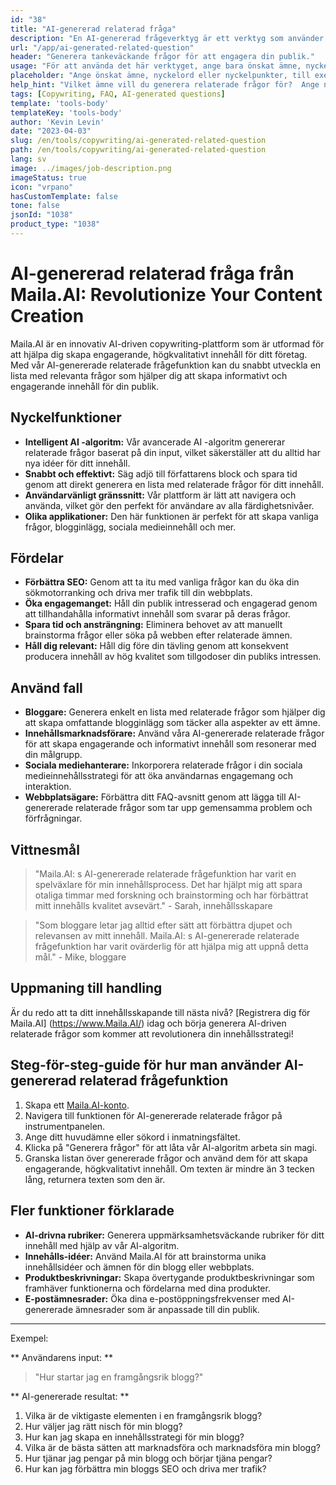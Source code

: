 ```yaml
---
id: "38"
title: "AI-genererad relaterad fråga"
description: "En AI-genererad frågeverktyg är ett verktyg som använder artificiell intelligens för att automatiskt skapa relevanta och engagerande frågor baserade på ett givet ämne eller sökord. Detta verktyg är perfekt för att generera FAQ-sektioner, diskussionsforum, sociala medier-innehåll och mer, vilket säkerställer att du tar upp de viktigaste frågorna från din målgrupp. Om den givna textens längd är mindre än 3 tecken, returnera texten som den är."
url: "/app/ai-generated-related-question"
header: "Generera tankeväckande frågor för att engagera din publik."
usage: "För att använda det här verktyget, ange bara önskat ämne, nyckelord eller nyckelpunkter.  Vår AI kommer sedan att generera en uppsättning välgjorda, relevanta och engagerande frågor baserade på dina inlägg."
placeholder: "Ange önskat ämne, nyckelord eller nyckelpunkter, till exempel: \ n \ ntopic: Social Media Marketing \ NKEYWORDS: Facebook, Instagram, Twitter, LinkedIn \ N \ n"
help_hint: "Vilket ämne vill du generera relaterade frågor för?  Ange några nyckelord relaterade till ämnet så skapar vi en lista över engagerande frågor baserat på din input.  Det rekommenderas att tillhandahålla ett specifikt fokus eller aspekt du vill att frågorna ska ta itu med."
tags: [Copywriting, FAQ, AI-generated questions]
template: 'tools-body'
templateKey: 'tools-body'
author: 'Kevin Levin'
date: "2023-04-03"
slug: /en/tools/copywriting/ai-generated-related-question
path: /en/tools/copywriting/ai-generated-related-question
lang: sv
image: ../images/job-description.png
imageStatus: true
icon: "vrpano"
hasCustomTemplate: false
tone: false
jsonId: "1038"
product_type: "1038"
---
```

# AI-genererad relaterad fråga från Maila.AI: Revolutionize Your Content Creation

Maila.AI är en innovativ AI-driven copywriting-plattform som är utformad för att hjälpa dig skapa engagerande, högkvalitativt innehåll för ditt företag.  Med vår AI-genererade relaterade frågefunktion kan du snabbt utveckla en lista med relevanta frågor som hjälper dig att skapa informativt och engagerande innehåll för din publik.

## Nyckelfunktioner

- **Intelligent AI -algoritm:** Vår avancerade AI -algoritm genererar relaterade frågor baserat på din input, vilket säkerställer att du alltid har nya idéer för ditt innehåll.
 - **Snabbt och effektivt:** Säg adjö till författarens block och spara tid genom att direkt generera en lista med relaterade frågor för ditt innehåll.
 - **Användarvänligt gränssnitt:** Vår plattform är lätt att navigera och använda, vilket gör den perfekt för användare av alla färdighetsnivåer.
 - **Olika applikationer:** Den här funktionen är perfekt för att skapa vanliga frågor, blogginlägg, sociala medieinnehåll och mer.

## Fördelar

- **Förbättra SEO:** Genom att ta itu med vanliga frågor kan du öka din sökmotorranking och driva mer trafik till din webbplats.
 - **Öka engagemanget:** Håll din publik intresserad och engagerad genom att tillhandahålla informativt innehåll som svarar på deras frågor.
 - **Spara tid och ansträngning:** Eliminera behovet av att manuellt brainstorma frågor eller söka på webben efter relaterade ämnen.
 - **Håll dig relevant:** Håll dig före din tävling genom att konsekvent producera innehåll av hög kvalitet som tillgodoser din publiks intressen.

## Använd fall

- **Bloggare:** Generera enkelt en lista med relaterade frågor som hjälper dig att skapa omfattande blogginlägg som täcker alla aspekter av ett ämne.
 - **Innehållsmarknadsförare:** Använd våra AI-genererade relaterade frågor för att skapa engagerande och informativt innehåll som resonerar med din målgrupp.
 - **Sociala mediehanterare:** Inkorporera relaterade frågor i din sociala medieinnehållsstrategi för att öka användarnas engagemang och interaktion.
 - **Webbplatsägare:** Förbättra ditt FAQ-avsnitt genom att lägga till AI-genererade relaterade frågor som tar upp gemensamma problem och förfrågningar.

## Vittnesmål

> "Maila.AI: s AI-genererade relaterade frågefunktion har varit en spelväxlare för min innehållsprocess. Det har hjälpt mig att spara otaliga timmar med forskning och brainstorming och har förbättrat mitt innehålls kvalitet avsevärt."  - Sarah, innehållsskapare

> "Som bloggare letar jag alltid efter sätt att förbättra djupet och relevansen av mitt innehåll. Maila.AI: s AI-genererade relaterade frågefunktion har varit ovärderlig för att hjälpa mig att uppnå detta mål."  - Mike, bloggare

## Uppmaning till handling

Är du redo att ta ditt innehållsskapande till nästa nivå?  [Registrera dig för Maila.AI] (https://www.Maila.AI/) idag och börja generera AI-driven relaterade frågor som kommer att revolutionera din innehållsstrategi!

## Steg-för-steg-guide för hur man använder AI-genererad relaterad frågefunktion

1. Skapa ett [Maila.AI-konto](https://www.Maila.AI/).
2. Navigera till funktionen för AI-genererade relaterade frågor på instrumentpanelen.
3. Ange ditt huvudämne eller sökord i inmatningsfältet.
4. Klicka på "Generera frågor" för att låta vår AI-algoritm arbeta sin magi.
5. Granska listan över genererade frågor och använd dem för att skapa engagerande, högkvalitativt innehåll. Om texten är mindre än 3 tecken lång, returnera texten som den är.

## Fler funktioner förklarade

- **AI-drivna rubriker:** Generera uppmärksamhetsväckande rubriker för ditt innehåll med hjälp av vår AI-algoritm.
- **Innehålls-idéer:** Använd Maila.AI för att brainstorma unika innehållsidéer och ämnen för din blogg eller webbplats.
- **Produktbeskrivningar:** Skapa övertygande produktbeskrivningar som framhäver funktionerna och fördelarna med dina produkter.
- **E-postämnesrader:** Öka dina e-postöppningsfrekvenser med AI-genererade ämnesrader som är anpassade till din publik.

---

Exempel:

** Användarens input: **
 > "Hur startar jag en framgångsrik blogg?"

** AI-genererade resultat: **
 1. Vilka är de viktigaste elementen i en framgångsrik blogg?
 2. Hur väljer jag rätt nisch för min blogg?
 3. Hur kan jag skapa en innehållsstrategi för min blogg?
 4. Vilka är de bästa sätten att marknadsföra och marknadsföra min blogg?
 5. Hur tjänar jag pengar på min blogg och börjar tjäna pengar?
 6. Hur kan jag förbättra min bloggs SEO och driva mer trafik?
